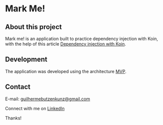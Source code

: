 # Mark Me!

## About this project

Mark me! is an application built to practice dependency injection with Koin, with the help of this article [Dependency injection with Koin](https://www.raywenderlich.com/9457-dependency-injection-with-koin#toc-anchor-012).

## Development 

The application was developed using the architecture [MVP](https://www.devmedia.com.br/o-padrao-mvp-model-view-presenter/3043).

## Contact

E-mail: guilhermebutzenkunz@gmail.com

Connect with me on [LinkedIn](https://www.linkedin.com/in/guilherme-butzen-kunz-026287202/)

Thanks!
